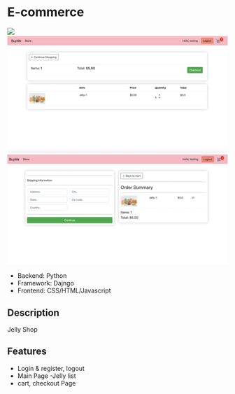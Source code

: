 # E-commerce
<img src="cart_app/static/images/Screen Shot 2022-04-15 at 8.46.04 PM.png">
<img src="cart_app/static/images/Screen Shot 2022-04-15 at 8.46.44 PM.png">
<img src="cart_app/static/images/Screen Shot 2022-04-15 at 8.46.55 PM.png">
<ul>
  <li> Backend: Python</li>
  <li> Framework: Dajngo</li>
  <li> Frontend: CSS/HTML/Javascript</li>
</ul>


## Description
<p>
Jelly Shop
</p>


## Features
<ul>
  <li> Login &amp; register, logout</li>
  <li> Main Page -Jelly list</li>
  <li> cart, checkout Page</li>
</ul>

